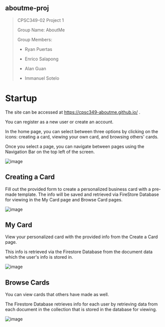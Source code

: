 ## aboutme-proj


> CPSC349-02 Project 1
>
> Group Name: AboutMe
> 
> Group Members:
> 
> * Ryan Puertas
> 
> * Enrico Salapong
> 
> * Alan Guan
> 
> * Immanuel Sotelo


# Startup

The site can be accessed at https://cpsc349-aboutme.github.io/ .

You can register as a new user or create an account.

In the home page, you can select between three options by clicking on the icons: creating a card, viewing your own card, and browsing others' cards.

Once you select a page, you can navigate between pages using the Navigation Bar on the top left of the screen.

![image](https://user-images.githubusercontent.com/78570956/141531014-f8321e7f-9386-4d4a-b802-b59701ce5c8f.png)



## Creating a Card

Fill out the provided form to create a personalized business card with a pre-made template. The info will be saved and retrieved via FireStore Database for viewing in the My Card page and Browse Card pages.

![image](https://user-images.githubusercontent.com/78570956/141530078-7ea9ce4e-b9e1-4ee3-a10d-a04cba202fce.png)

## My Card

View your personalized card with the provided info from the Create a Card page. 

This info is retrieved via the Firestore Database from the document data which the user's info is stored in.

![image](https://user-images.githubusercontent.com/78570956/141530816-b77d7c07-6703-44af-9580-59c2fe7d5609.png)

## Browse Cards

You can view cards that others have made as well. 

The Firestore Database retrieves info for each user by retrieving data from each document in the collection that is stored in the database for viewing.

![image](https://user-images.githubusercontent.com/78570956/141530975-03d721c7-bfbb-4669-b7f5-b51538000234.png)


